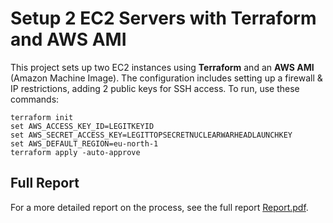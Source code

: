 
# **Setup 2 EC2 Servers with Terraform and AWS AMI**

This project sets up two EC2 instances using **Terraform** and an **AWS AMI** (Amazon Machine Image). The configuration includes setting up a firewall & IP restrictions, adding 2 public keys for SSH access. To run, use these commands:
```
terraform init
set AWS_ACCESS_KEY_ID=LEGITKEYID
set AWS_SECRET_ACCESS_KEY=LEGITTOPSECRETNUCLEARWARHEADLAUNCHKEY
set AWS_DEFAULT_REGION=eu-north-1
terraform apply -auto-approve
```

## Full Report

For a more detailed report on the process, see the full report [Report.pdf](path_to_report).
